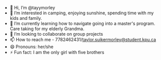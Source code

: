 - 👋 Hi, I’m @tayymorley
- 👀 I’m interested in camping, enjoying sunshine, spending time with my kids and family. 
- 🌱 I’m currently learning how to navigate going into a master's program. Care taking for my elderly Grandma. 
- 💞️ I’m looking to collaborate on group projects
- 📫 How to reach me - 7782462431/taylor.suikermorley@student.kpu.ca
- 😄 Pronouns: her/she
- ⚡ Fun fact: I am the only girl with five brothers

<!---
tayymorley/tayymorley is a ✨ special ✨ repository because its `README.md` (this file) appears on your GitHub profile.
You can click the Preview link to take a look at your changes.
--->
